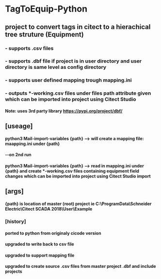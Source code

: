 #       TagToEquip-Python
## project to convert tags in citect to a hierachical tree struture (Equipment)
### - supports .csv files
### - supports .dbf file if project is in user directory and user directory is same level as config directory
### - supports user defined mapping trough mapping.ini
### - outputs *-working.csv files under files path attribute given which can be imported into project using Citect Studio
#### Note: uses 3rd party library https://pypi.org/project/dbf/

## [useage]
#### python3  Mail-import-variables {path}    --> will create a mapping file: maapping.ini under {path}
#### --on 2nd run 
#### python3  Mail-import-variables {path}    --> read in mapping.ini under {path} and create *-working.csv files containing equipment field changes which can be imported into project using Citect Studio import

## [args]
#### {path} is location of master (root) project ie C:\ProgramData\Schneider Electric\Citect SCADA 2018\User\Example

### [history]
#### ported to python from originaly cicode version
#### upgraded to write back to csv file
#### upgraded to support mapping file
#### upgraded to create source .csv files from master project .dbf and include projects
